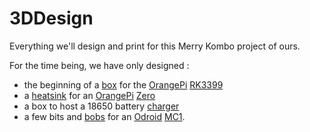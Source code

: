 # 3DDesign
Everything we'll design and print for this Merry Kombo project of ours.

For the time being, we have only designed :
 - the beginning of a [box](https://cad.onshape.com/documents/bd0aa71fccc858971abeeafb/w/0a8e2670ea3c8d1f67388ade/e/98ffc44ceced2584fd0335c2) for the [OrangePi](https://www.sbc-community.org/) [RK3399](https://www.armbian.com/orange-pi-rk3399/)
 - a [heatsink](https://cad.onshape.com/documents/a2b712554439d54a4325f9c4/w/f2046d91200af6da026d18a3/e/130034f35837351a3c6391f2) for an [OrangePi](https://www.sbc-community.org/OrangePi%20Zero/) [Zero](https://www.armbian.com/orange-pi-zero/)
 - a box to host a 18650 battery [charger](https://fr.aliexpress.com/item/32944268548.html?spm=a2g0s.9042311.0.0.27426c37ZbSXWy)
 - a few bits and [bobs](https://cad.onshape.com/documents/670c0dcb20e9d88e955e134f/w/1035a103bbd1c8f163666206/e/51936ffd82cb6a0b55d4049d) for an [Odroid](https://www.armbian.com/odroid-hc1/) [MC1](https://www.hardkernel.com/shop/odroid-mc1-solo/).
